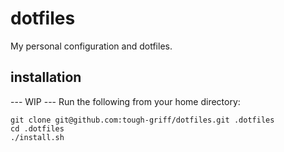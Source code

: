 # dotfiles
My personal configuration and dotfiles.

## installation
--- WIP ---
Run the following from your home directory:
```
git clone git@github.com:tough-griff/dotfiles.git .dotfiles
cd .dotfiles
./install.sh
```
